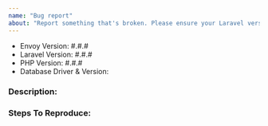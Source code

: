 ```yaml
---
name: "Bug report"
about: "Report something that's broken. Please ensure your Laravel version is still supported: https://laravel.com/docs/releases#support-policy"
---
```


<!-- DO NOT THROW THIS AWAY -->
<!-- Fill out the FULL versions with patch versions -->

- Envoy Version: #.#.#
- Laravel Version: #.#.#
- PHP Version: #.#.#
- Database Driver & Version:

### Description:


### Steps To Reproduce:
